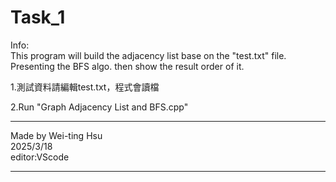# Task_1

Info:  
  This program will build the adjacency list base on the "test.txt" file.
  Presenting the BFS algo. then show the result order of it.


1.測試資料請編輯test.txt，程式會讀檔

2.Run "Graph Adjacency List and BFS.cpp"



*************************
Made by Wei-ting Hsu  
2025/3/18  
editor:VScode  

*************************
